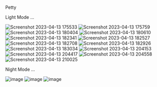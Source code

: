 Petty 

Light Mode ...

![Screenshot 2023-04-13 175533](https://github.com/SuraAtta/fourth-stage-project-frontend/assets/96949252/c63e0cda-92b2-4292-8513-a4886ed47992)  ![Screenshot 2023-04-13 175759](https://github.com/SuraAtta/fourth-stage-project-frontend/assets/96949252/4c94afa8-f160-4ef6-9dab-4b777f59dd48) ![Screenshot 2023-04-13 180404](https://github.com/SuraAtta/fourth-stage-project-frontend/assets/96949252/f382f1ed-8fe5-4db6-9d68-a60f2f746edd) ![Screenshot 2023-04-13 180610](https://github.com/SuraAtta/fourth-stage-project-frontend/assets/96949252/d701d1a2-c5d1-4626-a908-80d40d9dceab) ![Screenshot 2023-04-13 182341](https://github.com/SuraAtta/fourth-stage-project-frontend/assets/96949252/9069d202-b96b-43ac-b12c-cf704cfb01b0) ![Screenshot 2023-04-13 182527](https://github.com/SuraAtta/fourth-stage-project-frontend/assets/96949252/d9147db7-d659-4a7d-8e1c-aa4d98dae783) ![Screenshot 2023-04-13 182708](https://github.com/SuraAtta/fourth-stage-project-frontend/assets/96949252/c851b804-1035-4d53-ada2-023d4687f4b3) ![Screenshot 2023-04-13 182926](https://github.com/SuraAtta/fourth-stage-project-frontend/assets/96949252/0f3c5725-18ea-40cc-a722-787a11534b93) ![Screenshot 2023-04-13 183034](https://github.com/SuraAtta/fourth-stage-project-frontend/assets/96949252/be4a46a0-d51a-4647-8cea-6a2265dfec79) ![Screenshot 2023-04-13 204153](https://github.com/SuraAtta/fourth-stage-project-frontend/assets/96949252/1ef90d9a-e749-4c6b-8a39-43531139b1b7) ![Screenshot 2023-04-13 204417](https://github.com/SuraAtta/fourth-stage-project-frontend/assets/96949252/abac55ea-cdfa-4197-9a72-e61b50e01dbc) ![Screenshot 2023-04-13 204558](https://github.com/SuraAtta/fourth-stage-project-frontend/assets/96949252/f918fa06-521b-4f1a-9695-bbb8bf614a09) ![Screenshot 2023-04-13 210025](https://github.com/SuraAtta/fourth-stage-project-frontend/assets/96949252/7b319477-0969-46fd-ae61-f7e8c19467c7)


Night Mode ...

![image](https://github.com/SuraAtta/fourth-stage-project-frontend/assets/96949252/4096958d-f608-44b1-9587-c970d49ea69c) ![image](https://github.com/SuraAtta/fourth-stage-project-frontend/assets/96949252/63e689d2-4d12-4647-a59b-69629e3a4c1e) ![image](https://github.com/SuraAtta/fourth-stage-project-frontend/assets/96949252/4dca8510-db66-4f8e-9841-33125a234a43)
















